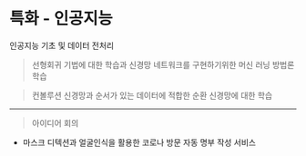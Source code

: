 # 특화 - 인공지능
인공지능 기초 및 데이터 전처리

> 선형회귀 기법에 대한 학습과 신경망 네트워크를 구현하기위한 머신 러닝 방법론 학습

> 컨볼루션 신경망과 순서가 있는 데이터에 적합한 순환 신경망에 대한 학습

---

> 아이디어 회의

- 마스크 디텍션과 얼굴인식을 활용한 코로나 방문 자동 명부 작성 서비스
